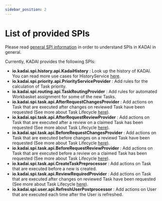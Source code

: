```yaml
---
sidebar_position: 2
---
```


# List of provided SPIs

Please read [general SPI information](howToUseServiceProviderInterfaces.md) in order to understand SPIs in KADAI in general. 

Currently, KADAI provides the following SPIs:

- **io.kadai.spi.history.api.KadaiHistory** : Look up the history of KADAI. You can read more use cases for HistoryService [here](./kadaiHistorySPI.md).
- **io.kadai.spi.priority.api.PriorityServiceProvider** : Add rules for the calculation of Task priority.
- **io.kadai.spi.routing.api.TaskRoutingProvider** : Add rules for automated Workbasket assignment for some of the new Tasks.
- **io.kadai.spi.task.api.AfterRequestChangesProvider** : Add actions on Task that are executed after changes on reviewed Task have been requested (See more about Task Lifecycle [here](../core-concepts/taskLifecycle.md)).
- **io.kadai.spi.task.api.AfterRequestReviewProvider** : Add actions on Task that are executed after a review on a claimed Task has been requested (See more about Task Lifecycle [here](../core-concepts/taskLifecycle.md)).
- **io.kadai.spi.task.api.BeforeRequestChangesProvider** : Add actions on Task that are executed before changes on a reviewd Task have been requested (See more about Task Lifecycle [here](../core-concepts/taskLifecycle.md)).
- **io.kadai.spi.task.api.BeforeRequestReviewProvider** : Add actions on Task that are executed before a review on a claimed Task has been requested (See more about Task Lifecycle [here](../core-concepts/taskLifecycle.md)).
- **io.kadai.spi.task.api.CreateTaskPreprocessor** : Add actions on Task that are executed before a new is created.
- **io.kadai.spi.task.api.ReviewRequiredProvider** : Add actions on Task that are executed after changes on reviewed Task have been requested (See more about Task Lifecycle [here](../core-concepts/taskLifecycle.md)).
- **io.kadai.spi.user.api.RefreshUserPostprocessor** : Add actions on User that are executed each time after the User is refreshed.
